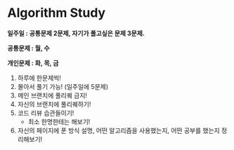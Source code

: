 # Algorithm Study

**일주일 : 공통문제 2문제, 자기가 풀고싶은 문제 3문제.**

**공통문제 : 월, 수**

**개인문제 : 화, 목, 금**

1. 하루에 한문제씩!
2. 몰아서 풀기 가능! (일주일에 5문제)
3. 메인 브랜치에 풀리퀘 금지!
4. 자신의 브랜치에 풀리퀘하기!
5. 코드 리뷰 습관들이기!
   - 최소 한명한테는 해보기!
6. 자신의 페이지에 푼 방식 설명, 어떤 알고리즘을 사용했는지, 어떤 공부를 했는지 정리해보기!
